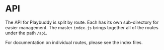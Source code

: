 # API

The API for Playbuddy is split by route.
Each has its own sub-directory for easier management.
The master `index.js` brings together all of the routes under the path `/api`.

For documentation on individual routes, please see the index files.
